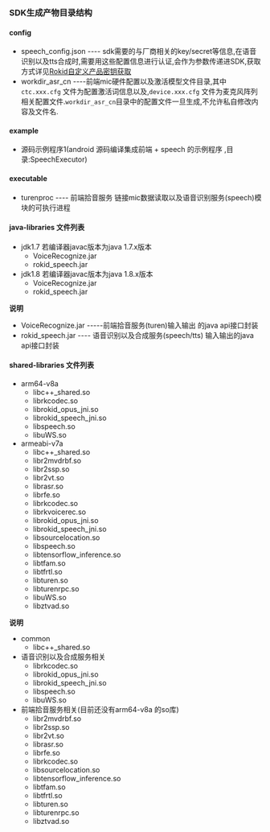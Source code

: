 ### SDK生成产物目录结构
#### config
* speech_config.json ---- sdk需要的与厂商相关的key/secret等信息,在语音识别以及tts合成时,需要用这些配置信息进行认证,会作为参数传递进SDK,获取方式详见[Rokid自定义产品密钥获取](xxx)
* workdir_asr_cn  ----前端mic硬件配置以及激活模型文件目录,其中```ctc.xxx.cfg``` 文件为配置激活词信息以及,```device.xxx.cfg``` 文件为麦克风阵列相关配置文件.```workdir_asr_cn```目录中的配置文件一旦生成,不允许私自修改内容及文件名.

#### example
 - 源码示例程序1(android 源码编译集成前端 + speech 的示例程序 ,目录:SpeechExecutor)

#### executable
* turenproc   ---- 前端拾音服务 链接mic数据读取以及语音识别服务(speech)模块的可执行进程
 
#### java-libraries  文件列表
* jdk1.7  若编译器javac版本为java 1.7.x版本
  * VoiceRecognize.jar
  * rokid_speech.jar
* jdk1.8  若编译器javac版本为java 1.8.x版本
  * VoiceRecognize.jar
  * rokid_speech.jar

**说明**
* VoiceRecognize.jar    -----前端拾音服务(turen)输入输出 的java api接口封装
* rokid_speech.jar    ---- 语音识别以及合成服务(speech/tts) 输入输出的java api接口封装

#### shared-libraries 文件列表
* arm64-v8a
   * libc++_shared.so
   * librkcodec.so
   * librokid_opus_jni.so
   *  librokid_speech_jni.so
   * libspeech.so
   * libuWS.so
*  armeabi-v7a
   * libc++_shared.so
   * libr2mvdrbf.so
   * libr2ssp.so
   * libr2vt.so
   * librasr.so
   * librfe.so
   * librkcodec.so
   * librkvoicerec.so
   * librokid_opus_jni.so
   * librokid_speech_jni.so
   * libsourcelocation.so
   * libspeech.so
   * libtensorflow_inference.so
   * libtfam.so
   * libtfrtl.so
   * libturen.so
   * libturenrpc.so
   * libuWS.so
   * libztvad.so

**说明**
* common
  * libc++_shared.so
* 语音识别以及合成服务相关
  * librkcodec.so
  * librokid_opus_jni.so
  * librokid_speech_jni.so
  * libspeech.so
  * libuWS.so
* 前端拾音服务相关(目前还没有arm64-v8a 的so库)
  * libr2mvdrbf.so
  * libr2ssp.so
  * libr2vt.so
  * librasr.so
  * librfe.so
  * librkcodec.so
  * libsourcelocation.so
  * libtensorflow_inference.so
  * libtfam.so
  * libtfrtl.so
  * libturen.so
  * libturenrpc.so
  * libztvad.so


